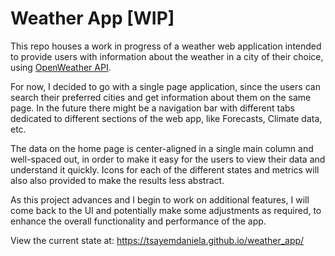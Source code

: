 # Weather App [WIP]

This repo houses a work in progress of a weather web application intended to provide users
with information about the weather in a city of their choice, using [OpenWeather API](https://openweathermap.org/api).

For now, I decided to go with a single page application, since the users can search their 
preferred cities and get information about them on the same page. In the future there might be
a navigation bar with different tabs dedicated to different sections of the web app, like 
Forecasts, Climate data, etc. 


The data on the home page is center-aligned in a single main column and well-spaced out, 
in order to make it easy for the users to view their data and understand it quickly. 
Icons for each of the different states and metrics will also also provided to make the results
less abstract. 


As this project advances and I begin to work on additional features, I will come back to the UI 
and potentially make some adjustments as required, to enhance the overall functionality and 
performance of the app.

View the current state at: https://tsayemdaniela.github.io/weather_app/
